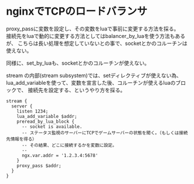 # nginxでTCPのロードバランサ

proxy_passに変数を設定し、その変数をluaで事前に変更する方法を採る。  
接続先をluaで動的に変更する方法としてはbalancer_by_luaを使う方法もあるが、
こちらは長い処理を想定していないとの事で、socketとかのコルーチンは使えない。


同様に、set_by_luaも、socketとかのコルーチンが使えない。


stream の内部(stream subsystem)では、setディレクティブが使えない為、
lua_add_variableを使って、変数を宣言した後、コルーチンが使えるluaのブロックで、
接続先を設定する、というやり方を採る。

```nginx
stream {
  server {
    listen 1234;
    lua_add_variable $addr;
    preread_by_lua_block {
      -- socket is available.
      -- ステータス監視のサーバーにTCPでゲームサーバーの状態を聞く。（もしくは接続先情報を得る）
      -- その結果、どこに接続するかを変数に設定。
      -- 
      ngx.var.addr = '1.2.3.4:5678'
    }
    proxy_pass $addr;
  }
}
```

